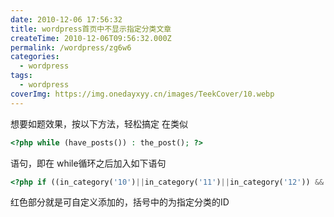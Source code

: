 ```yaml
---
date: 2010-12-06 17:56:32
title: wordpress首页中不显示指定分类文章
createTime: 2010-12-06T09:56:32.000Z
permalink: /wordpress/zg6w6
categories:
  - wordpress
tags:
  - wordpress
coverImg: https://img.onedayxyy.cn/images/TeekCover/10.webp
---
```


想要如题效果，按以下方法，轻松搞定 在类似 
```php
<?php while (have_posts()) : the_post(); ?>
```
语句，即在 while循环之后加入如下语句 
```php
<?php if ((in_category('10')||in_category('11')||in_category('12')) && is_home() ) continue; ?> 
```
红色部分就是可自定义添加的，括号中的为指定分类的ID
